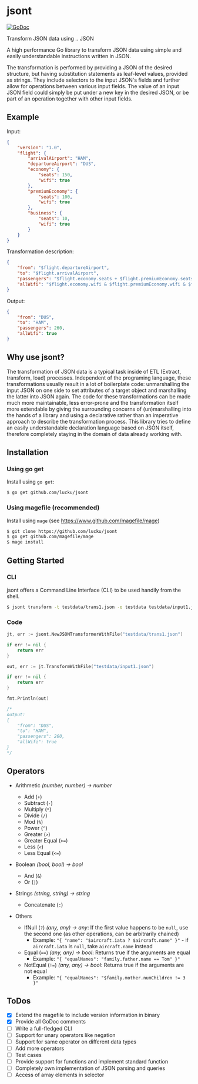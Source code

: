 # jsont
[![GoDoc](https://godoc.org/github.com/lucku/jsont?status.svg)](https://godoc.org/github.com/lucku/jsont)

Transform JSON data using .. JSON

A high performance Go library to transform JSON data using simple and easily understandable instructions written in JSON.

The transformation is performed by providing a JSON of the desired structure, but having substitution statements as leaf-level values, provided as strings. They include selectors to the input JSON's fields and further allow for operations between various
input fields. The value of an input JSON field could simply be put under a new key in the desired JSON, or be part of an operation together with other input fields.

## Example

Input:
```json
{
    "version": "1.0",
    "flight": {
        "arrivalAirport": "HAM",
        "departureAirport": "DUS",
        "economy": {
            "seats": 150,
            "wifi": true
        },
        "premiumEconomy": {
            "seats": 100,
            "wifi": true
        },
        "business": {
            "seats": 10,
            "wifi": true
        }
    }
}
```

Transformation description:
```json
{
    "from": "$flight.departureAirport",
    "to": "$flight.arrivalAirport",
    "passengers": "$flight.economy.seats + $flight.premiumEconomy.seats + $flight.business.seats",
    "allWifi": "$flight.economy.wifi & $flight.premiumEconomy.wifi & $flight.business.wifi"
}
```

Output:
```json
{
    "from": "DUS",
    "to": "HAM",
    "passengers": 260,
    "allWifi": true
}
```

## Why use jsont?

The transformation of JSON data is a typical task inside of ETL (Extract, transform, load) processes. Independent of the programing language, these transformations usually result in a lot of boilerplate code: unmarshalling the input JSON on one side to set attributes of a target object and marshalling the latter into JSON again. The code for these transformations can be made much more maintainable, less error-prone and the transformation itself more extendable by giving the surrounding concerns of (un)marshalling into the hands of a library and using a declarative rather than an imperative approach to describe the transformation process. This library tries to define an easily understandable declaration language based on JSON itself, therefore completely staying in the domain of data already working with.

## Installation

### Using go get

Install using `go get`:

```bash
$ go get github.com/lucku/jsont
```

### Using magefile (recommended)

Install using `mage` (see https://www.github.com/magefile/mage)

```bash
$ git clone https://github.com/lucku/jsont
$ go get github.com/magefile/mage
$ mage install
```

## Getting Started

### CLI

jsont offers a Command Line Interface (CLI) to be used handily from the shell.

```bash
$ jsont transform -t testdata/trans1.json -o testdata testdata/input1.json
```

### Code

```go
jt, err := jsont.NewJSONTransformerWithFile("testdata/trans1.json")

if err != nil {
    return err
}

out, err := jt.TransformWithFile("testdata/input1.json")

if err != nil {
    return err
}

fmt.Println(out)

/* 
output: 
{
    "from": "DUS",
    "to": "HAM",
    "passengers": 260,
    "allWifi": true
}
*/
```

## Operators

- Arithmetic *(number, number) -> number*
  - Add (`+`)
  - Subtract (`-`)
  - Multiply (`*`)
  - Divide (`/`)
  - Mod (`%`)
  - Power (`^`)
  - Greater (`>`)
  - Greater Equal (`>=`)
  - Less (`<`)
  - Less Equal (`<=`)

- Boolean *(bool, bool) -> bool*
  - And (`&`)
  - Or (`|`)

- Strings *(string, string) -> string*
  - Concatenate (`:`)

- Others
  - IfNull (`?`) *(any, any) -> any*: If the first value happens to be `null`, use the second one (as other operations, can be arbitrarily chained)
    - Example: `"{ "name": "$aircraft.iata ? $aircraft.name" }"` - if `aircraft.iata` is `null`, take `aircraft.name` instead
  - Equal (`==`) *(any, any) -> bool*: Returns true if the arguments are equal
    - Example: `"{ "equalNames": "family.father.name == Tom" }"`
  - NotEqual (`!=`) *(any, any) -> bool*: Returns true if the arguments are not equal
    - Example: `"{ "equalNames": "$family.mother.numChildren != 3 }"`

## ToDos

- [x] Extend the magefile to include version information in binary
- [x] Provide all GoDoc comments
- [ ] Write a full-fledged CLI
- [ ] Support for unary operators like negation
- [ ] Support for same operator on different data types
- [ ] Add more operators
- [ ] Test cases
- [ ] Provide support for functions and implement standard function
- [ ] Completely own implementation of JSON parsing and queries
- [ ] Access of array elements in selector